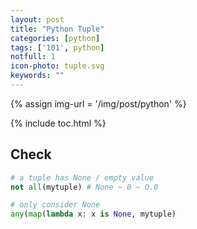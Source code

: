 ```yaml
---
layout: post
title: "Python Tuple"
categories: [python]
tags: ['101', python]
notfull: 1
icon-photo: tuple.svg
keywords: ""
---
```


{% assign img-url = '/img/post/python' %}

{% include toc.html %}

## Check

~~~ python
# a tuple has None / empty value
not all(mytuple) # None ~ 0 ~ O.0

# only consider None
any(map(lambda x: x is None, mytuple)
~~~